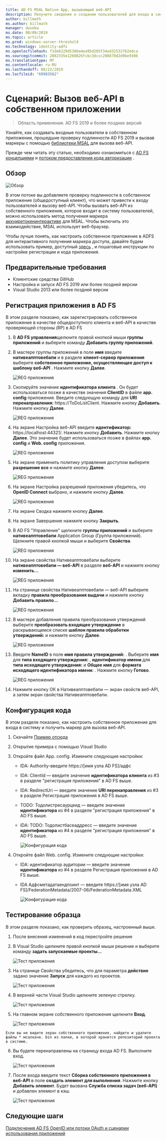 ```yaml
---
title: AD FS MSAL Native App, вызывающий веб-API
description: Получите сведения о создании пользователей для входа в систему с собственным приложением, прошедших проверку подлинности AD FS 2019 и получение маркеров с помощью библиотеки MSAL для вызова веб-API.
author: billmath
ms.author: billmath
manager: daveba
ms.date: 08/09/2019
ms.topic: article
ms.prod: windows-server-threshold
ms.technology: identity-adfs
ms.openlocfilehash: f1de6229d5360a4ea95d285f34ad32532762edca
ms.sourcegitcommit: 2082335e1260826fcbc3dccc208870d2d9be9306
ms.translationtype: MT
ms.contentlocale: ru-RU
ms.lasthandoff: 08/22/2019
ms.locfileid: "69983562"
---
```

# <a name="scenario-native-app-calling-web-api"></a>Сценарий: Вызов веб-API в собственном приложении 
>Область применения. AD FS 2019 и более поздних версий 
 
Узнайте, как создавать входные пользователи в собственном приложении, прошедшие проверку подлинности AD FS 2019 и вызвав маркеры с помощью [библиотеки MSAL](https://github.com/AzureAD/microsoft-authentication-library-for-dotnet/wiki) для вызова веб-API.  
 
Прежде чем читать эту статью, необходимо ознакомиться с [AD FS концепциями](../ad-fs-openid-connect-oauth-concepts.md) и [потоком предоставления кода авторизации](../../overview/ad-fs-openid-connect-oauth-flows-scenarios.md#authorization-code-grant-flow) .
 
## <a name="overview"></a>Обзор 
 
 ![Обзор](media/adfs-msal-native-app-web-api/native1.png)

В этом потоке вы добавляете проверку подлинности в собственное приложение (общедоступный клиент), что может привести к входу пользователей и вызову веб-API. Чтобы вызвать веб-API из собственного приложения, которое входит в систему пользователей, можно использовать метод получения маркера [аккуиретокенинтерактиве](https://docs.microsoft.com/en-us/dotnet/api/microsoft.identity.client.ipublicclientapplication.acquiretokeninteractive?view=azure-dotnet#Microsoft_Identity_Client_IPublicClientApplication_AcquireTokenInteractive_System_Collections_Generic_IEnumerable_System_String__) для MSAL. Чтобы включить это взаимодействие, MSAL использует веб-браузер. 

 
Чтобы лучше понять, как настроить собственное приложение в ADFS для интерактивного получения маркера доступа, давайте будем использовать пример, доступный [здесь](https://github.com/microsoft/adfs-sample-msal-dotnet-native-to-webapi) , и пошаговые инструкции по настройке регистрации и кода приложения.  
 

## <a name="pre-requisites"></a>Предварительные требования 


- Клиентские средства GitHub 
- Настройка и запуск AD FS 2019 или более поздней версии 
- Visual Studio 2013 или более поздней версии 
 

## <a name="app-registration-in-ad-fs"></a>Регистрация приложения в AD FS 
В этом разделе показано, как зарегистрировать собственное приложение в качестве общедоступного клиента и веб-API в качестве проверяющей стороны (RP) в AD FS 

  1. В **AD FS управления**щелкните правой кнопкой мыши **группы приложений** и выберите команду **Добавить группу приложений**.   
  
  2. В мастере группы приложений в поле **имя** введите **нативеапптовебапи** и в разделе **клиент-сервер приложения** выберите **собственное приложение, осуществляющее доступ к шаблону веб-API** . Нажмите кнопку **Далее**.  
  
      ![REG приложения](media/adfs-msal-native-app-web-api/native2.png)  

  3. Скопируйте значение **идентификатора клиента** . Он будет использоваться позже в качестве значения **ClientID** в файле **app. config** приложения. Введите следующую команду для **URI перенаправления:** https://ToDoListClient. Нажмите кнопку **Добавить**. Нажмите кнопку **Далее**.  
 
     ![REG приложения](media/adfs-msal-native-app-web-api/native3.png) 

  4. На экране Настройка веб-API введите **идентификатор:** https://localhost:44321/. Нажмите кнопку **Добавить**. Нажмите кнопку **Далее**. Это значение будет использоваться позже в файлах **app. config** и **Web. config** приложения.
 
     ![REG приложения](media/adfs-msal-native-app-web-api/native4.png)   
  
  5. На экране применить политику управления доступом выберите **разрешение все** и нажмите кнопку **Далее**. 
  
     ![REG приложения](media/adfs-msal-native-app-web-api/native5.png)   
  
  6. На экране Настройка разрешений приложения убедитесь, что **OpenID Connect** выбрано, и нажмите кнопку **Далее**.  
     
     ![REG приложения](media/adfs-msal-native-app-web-api/native6.png) 

  7. На экране Сводка нажмите кнопку **Далее**.
  
  8. На экране Завершение нажмите кнопку **Закрыть**. 
  
  9. В AD FS "Управление" щелкните **группы приложений** и выберите **нативеапптовебапи** Application Group (Группа приложений). Щелкните правой кнопкой мыши и выберите **Свойства**.
  
      ![REG приложения](media/adfs-msal-native-app-web-api/native7.png)

  10. На экране свойства Нативеапптовебапи выберите **нативеапптовебапи — веб-API** в разделе **веб-API** и нажмите кнопку **изменить...** 
  
      ![REG приложения](media/adfs-msal-native-app-web-api/native8.png) 

  11. На странице свойства Нативеапптовебапи — веб-API выберите вкладку **правила преобразования выдачи** и нажмите кнопку **Добавить правило...** 
  
      ![REG приложения](media/adfs-msal-native-app-web-api/native9.png) 

  12. В мастере добавления правила преобразования утверждений выберите **преобразовать входящее утверждение** в раскрывающемся списке **шаблон правила обработки утверждений:** и нажмите кнопку **Далее**.  
  
      ![REG приложения](media/adfs-msal-native-app-web-api/native10.png) 

  13. Введите **NameID** в поле **имя правила утверждений:** . Выберите **имя** для **типа входящего утверждения:** , **идентификатор имени** для **типа исходящего утверждения:** и **Общее имя** для **формата исходящего идентификатора имени:** . Нажмите кнопку **Готово**.
  
      ![REG приложения](media/adfs-msal-native-app-web-api/native11.png) 

  14. Нажмите кнопку ОК в Нативеапптовебапи — экран свойств веб-API, а затем экран свойства Нативеапптовебапи.  
 
## <a name="code-configuration"></a>Конфигурация кода 
В этом разделе показано, как настроить собственное приложение для входа в систему и получить маркер для вызова веб-API. 

1. Скачайте [Пример отсюда](https://github.com/microsoft/adfs-sample-msal-dotnet-native-to-webapi) 

2. Открытие примера с помощью Visual Studio 

3. Откройте файл App. config. Измените следующие настройки: 
   - IDA: Authority-введите https://[имя узла AD FS]/адфс
   - IDA: ClientId — введите значение **идентификатора клиента** из #3 в разделе "регистрация приложения" в AD FS выше. 
   - IDA: RedirectUri — введите значение **URI перенаправления** из #3 в разделе Регистрация приложения в AD FS выше.
   - TODO: Тодолистресаурцеид — введите значение **идентификатора** из #4 в разделе "регистрация приложения" в AD FS выше. 
   - IDA: TODO: Тодолистбасеаддресс — введите значение **идентификатора** из #4 в разделе "регистрация приложения" в AD FS выше. 
 
     ![Конфигурация кода](media/adfs-msal-native-app-web-api/native12.png)

 4. Откройте файл Web. config. Измените следующие настройки: 
    - IDA: идентификатор аудитории — введите значение **идентификатора** из #4 в разделе Регистрация приложения в AD FS выше. 
    - IDA Адфсметадатаендпоинт — введите https://[имя узла AD FS]/FederationMetadata/2007-06/FederationMetadata.XML 
    
      ![Конфигурация кода](media/adfs-msal-native-app-web-api/native13.png)
 
  
## <a name="test-the-sample"></a>Тестирование образца 
В этом разделе показано, как проверить образец, настроенный выше. 

  1. После внесения изменений в код перестройте решение 
 
  2. В Visual Studio щелкните правой кнопкой мыши решение и выберите команду **задать запускаемые проекты...**  
 
     ![Тест приложения](media/adfs-msal-native-app-web-api/native14.png)

  3. На странице Свойства убедитесь, что для параметра **действие** задано значение **Запуск** для каждого из проектов. 
      
     ![Тест приложения](media/adfs-msal-native-app-web-api/native15.png)

  4. В верхней части Visual Studio щелкните зеленую стрелку.  
 
     ![Тест приложения](media/adfs-msal-native-app-web-api/native16.png)

  5. На главном экране собственного приложения щелкните **Вход**.  
  
     ![Тест приложения](media/adfs-msal-native-app-web-api/native17.png)

    Если вы не видите экран собственного приложения, найдите и удалите файлы * мсалкаче. bin из папки, в которой хранится репозиторий проекта в системе. 

  6. Вы будете перенаправлены на страницу входа AD FS. Выполните вход. 
  
      ![Тест приложения](media/adfs-msal-native-app-web-api/native18.png)

  7. После входа введите текст **Сборка собственного приложения в веб-API** в поле **создать элемент для выполнения**. Нажмите кнопку **Добавить элемент**.  Будет вызвана **Служба списка задач (веб-API)** и добавлен элемент в кэш. 
    
       ![Тест приложения](media/adfs-msal-native-app-web-api/native19.png)
 
## <a name="next-steps"></a>Следующие шаги
[Подключения AD FS OpenID или потоки OAuth и сценарии использования приложений](../../overview/ad-fs-openid-connect-oauth-flows-scenarios.md)
 